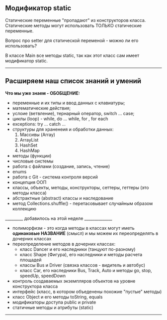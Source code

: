 ## Модификатор static
Статические переменные "пропадают" из конструкторов класса.
Статические методы могут использовать ТОЛЬКО статические переменные.

Вопрос про setter для статической переменой - можно ли его использовать?

В классе Main все методы static, так как этот класс сам имеет модификатор static.
______________________________________

## Расширяем наш список знаний и умений
**Что мы уже знаем - ОБОБЩЕНИЕ:**
- переменные и их типы и ввод данных с клавиатуры;
- математические действия;
- услоие (ветвление), тернарный оператор, switch ... case;
- циклы (loop) - while, do ... while, for , for each
- exceptions: try ... catch ...
- cтруктуры для храненеия и обработки данных:
    1. Массивы (Array)
    2. ArrayList
    3. HashSet
    4. HashMap
- методы (функции)
- числовые системы
- работа с файлами (создание, запись, чтение)
- enums
- работа с Git - система контроля версий
- концепция ООП
- классы, объекты, методы, конструкторы, сеттеры, геттеры (это методы класса)
- абстрактные (abstract) классы и наследование
- метод Collections.shuffle() - перетасовывает случайным образом коллекцию

_________ добавилось на этой неделе ______________

- полиморфизм - это когда методы в классах могут иметь **одинаковые НАЗВАНИЕ** (смысл) и 
мы можем их переопределять в дочерних классах 
- переопределение методов в дочерних классах:
  - класс Dancer и его наследники (танцуют по-разному)
  - класс Shape (Фигура), его наследники и методы расчета площадей
  - классы Bus и Driver (связка классов - видитель и автобус)
  - класс Car, его наследники Bus, Track, Auto и методы go, stop, speedUp, speedDown
- контроль создаваемых экземпляров объектов на уровне конструктора класса
- интерфейс (класс, в котором объеденены похожие "пустые" методы)
- класс Object и его методы toString, equals
- модификаторы доступа public и private
- статичные методы и атрибуты (static)
__________________________________________________
